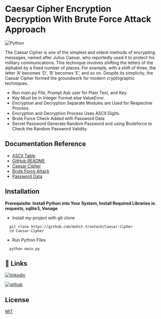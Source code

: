 # Caesar Cipher Encryption Decryption With Brute Force Attack Approach

![Python](https://img.shields.io/badge/python-3670A0?style=for-the-badge&logo=python&logoColor=ffdd54)

The Caesar Cipher is one of the simplest and oldest methods of encrypting messages, named after Julius Caesar, who
reportedly used it to protect his military communications. This technique involves shifting the letters of the alphabet
by a fixed number of places. For example, with a shift of three, the letter ‘A’ becomes ‘D’, ‘B’ becomes ‘E’, and so on.
Despite its simplicity, the Caesar Cipher formed the groundwork for modern cryptographic techniques.

- Run main.py File, Prompt Ask user for Plain Text, and Key.
- Key Must be in Integer Format else ValueError.
- Encryption and Decryption Separate Modules are Used for Respective Process.
- Encryption and Decryption Process Uses ASCII Digits.
- Brute Force Check Added with Password Data
- Secret Password Generate Random Password and using Bruteforce to Check the Random Password Validity

## Documentation Reference

- [ASCII Table](https://www.cs.cmu.edu/~pattis/15-1XX/common/handouts/ascii.html)
- [GitHub README](https://github.com/mohit-trootech/Caesar-Cipher)
- [Caesar Cipher](https://en.wikipedia.org/wiki/Caesar_cipher)
- [Brute Force Attack](https://en.wikipedia.org/wiki/Brute-force_attack)
- [Password Data](https://github.com/zxcv32/indian-wordlist/blob/main/indian-passwords)

## Installation

**Prerequisite: Install Python into Your System, Install Required Libraries ie. requests, sqlite3, Vonage**

- Install my-project with git clone

```
  git clone https://github.com/mohit-trootech/Caesar-Cipher
  cd Caesar-Cipher
```

- Run Python Files

```
  python main.py
```

## 🔗 Links

[![linkedin](https://img.shields.io/badge/linkedin-0A66C2?style=for-the-badge&logo=linkedin&logoColor=white)](https://www.linkedin.com/in/itsmohitprajapat)

[![github](https://img.shields.io/badge/github-%23121011.svg?style=for-the-badge&logo=github&logoColor=white)](https://github.com/mohit-trootech)

## License

[MIT](https://choosealicense.com/licenses/mit/)

